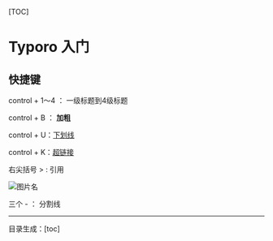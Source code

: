 [TOC]

# Typoro	入门

## 快捷键

control + 1～4   ： 一级标题到4级标题

control + B ： **加粗**

control + U：<u>下划线</u>

control + K：[超链接](www.baidu.com)

右尖括号 > : 引用

![图片名](https://i0.hdslb.com/bfs/archive/c4170313d404565e1a404100862c7dfa595e9e61.jpg) 

三个 - ： 分割线

---

目录生成：[toc]








